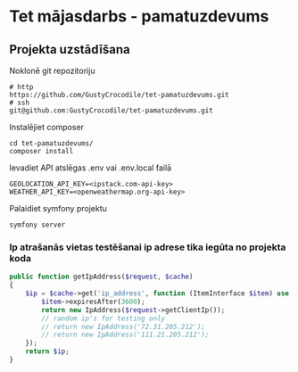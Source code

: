 # Tet mājasdarbs - pamatuzdevums
## Projekta uzstādīšana
Noklonē git repozitoriju
```
# http
https://github.com/GustyCrocodile/tet-pamatuzdevums.git
# ssh
git@github.com:GustyCrocodile/tet-pamatuzdevums.git
```
Instalējiet composer
```
cd tet-pamatuzdevums/
composer install
```
Ievadiet API atslēgas .env vai .env.local failā
```
GEOLOCATION_API_KEY=<ipstack.com-api-key>
WEATHER_API_KEY=<openweathermap.org-api-key>
```
Palaidiet symfony projektu
```
symfony server
```
### Ip atrašanās vietas testēšanai ip adrese tika iegūta no projekta koda 
```php
public function getIpAddress($request, $cache) 
{
	$ip = $cache->get('ip_address', function (ItemInterface $item) use ($request) {
	    $item->expiresAfter(3600);
		return new IpAddress($request->getClientIp());
		// random ip's for testing only
		// return new IpAddress('72.31.205.212');
		// return new IpAddress('111.21.205.212');
	});
	return $ip;
}
```
